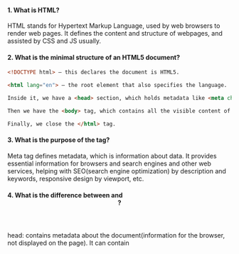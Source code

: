 #### 1. What is HTML?
HTML stands for Hypertext Markup Language, used by web browsers to render web pages. It defines the content and structure of webpages, and assisted by CSS and JS usually.

#### 2. What is the minimal structure of an HTML5 document?
```html 
<!DOCTYPE html> — this declares the document is HTML5.

<html lang="en"> — the root element that also specifies the language.

Inside it, we have a <head> section, which holds metadata like <meta charset="UTF-8"> to set character encoding, and <title> which defines the title shown in the browser tab.

Then we have the <body> tag, which contains all the visible content of the page.

Finally, we close the </html> tag.
```

#### 3. What is the purpose of the <meta> tag?
Meta tag defines metadata, which is information about data. It provides essential information for browsers and search engines and other web services, helping with SEO(search engine optimization) by description and keywords, responsive design by viewport, etc.

#### 4. What is the difference between <head> and <header> ?
head: contains metadata about the document(information for the browser, not displayed on the page). It can contain <title>, <meta>, <link>, <style>, <script>. Before <body>.
header: contains introductory content or navigation for a section or page, displayed on the page. It can contain headings, logo, navigation links, or text. Inside <body>

#### 5. What is the <form> tag used for in HTML?
Form is used to collect user input and send it to a server for processing. Like login forms, registration forms, surveys, etc. 
action: URL of the server endpoint
method: HTTP method GET or POST

#### 6. Explain the following code
```html
<a href="http://example.com/sample_page/" rel="noreferrer nofollow">Link
</a>
```
It's a hyperlink labeled as "Link", opens http://example.com/sample_page/, doesn't send referrer information  to that page, and has search engines not to follow the link.

#### 7. How do you serve your page in multiple languages?
Specify the language by using lang attribute on the <html> element, organize sites with different URLs for each language.

#### 8. What are semantic HTML tags and why are they important?
Semantic HTML tags are elements that clearly describe their meaning and purpose both to the browser and to humans. Importance: 1. screen readers and assistive devices understand semantic tags better; 2. search engines use semantic tags better understand the structure and meaning of content, which improve ranking; 3. makes code easier to read, maintain, and collaborate on.

#### 9. What frontend practices can improve a website’s SEO, and why do they matter?
1. Use semantic tags
2. Use <title> and <meta> tags
3. Use proper heading structure
4. Use readable URLs
5. Optimize file size for faster loading
6. Make it mobile-friendly